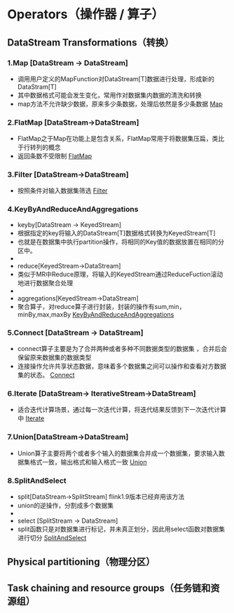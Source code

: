 # Operators（操作器 / 算子）


## DataStream Transformations（转换）
### 1.Map [DataStream -> DataStream] 
  * 调用用户定义的MapFunction对DataStream[T]数据进行处理，形成新的DataStram[T]
  * 其中数据格式可能会发生变化，常用作对数据集内数据的清洗和转换
  * map方法不允许缺少数据，原来多少条数据，处理后依然是多少条数据
   [Map](../../codes/hairless-notes-streaming/src/main/scala/wang/yangting/tech/flink/streaming/scala/operators/transformation/TransformationMap.scala) 
   
### 2.FlatMap [DataStream->DataStream]
  * FlatMap之于Map在功能上是包含关系，FlatMap常用于将数据集压扁，类比于行转列的概念
  * 返回条数不受限制
   [FlatMap](../../codes/hairless-notes-streaming/src/main/scala/wang/yangting/tech/flink/streaming/scala/operators/transformation/TransformationFlatMap.scala) 
  
###  3.Filter [DataStream->DataStream]
  * 按照条件对输入数据集筛选
   [Filter](../../codes/hairless-notes-streaming/src/main/scala/wang/yangting/tech/flink/streaming/scala/operators/transformation/TransformationFilter.scala) 
  
###  4.KeyByAndReduceAndAggregations
  * keyby[DataStream -> KeyedStream]
  * 根据指定的key将输入的DataStream[T]数据格式转换为KeyedStream[T]
  * 也就是在数据集中执行partition操作，将相同的Key值的数据放置在相同的分区中。
  *
  * reduce[KeyedStream->DataStream]
  * 类似于MR中Reduce原理，将输入的KeyedStream通过ReduceFuction滚动地进行数据聚合处理
  *
  * aggregations[KeyedStream->DataStream]
  * 聚合算子，对reduce算子进行封装，封装的操作有sum,min，minBy,max,maxBy
    [KeyByAndReduceAndAggregations](../../codes/hairless-notes-streaming/src/main/scala/wang/yangting/tech/flink/streaming/scala/operators/transformation/TransformationKeyByAndReduceAndAggregations.scala) 
  
###  5.Connect [DataStream -> DataStream]
  * connect算子主要是为了合并两种或者多种不同数据类型的数据集 ，合并后会保留原来数据集的数据类型
  * 连接操作允许共享状态数据，意味着多个数据集之间可以操作和查看对方数据集的状态。
    [Connect](../../codes/hairless-notes-streaming/src/main/scala/wang/yangting/tech/flink/streaming/scala/operators/transformation/TransformationConnect.scala) 
  
###  6.Iterate [DataStream-> IterativeStream->DataStream]
  * 适合迭代计算场景，通过每一次迭代计算，将迭代结果反馈到下一次迭代计算中
    [Iterate](../../codes/hairless-notes-streaming/src/main/scala/wang/yangting/tech/flink/streaming/scala/operators/transformation/TransformationIterate.scala) 
  
  ###  7.Union[DataStream->DataStream]
  * Union算子主要将两个或者多个输入的数据集合并成一个数据集，要求输入数据集格式一致，输出格式和输入格式一致
    [Union](../../codes/hairless-notes-streaming/src/main/scala/wang/yangting/tech/flink/streaming/scala/operators/transformation/TransformationUnion.scala) 
  
### 8.SplitAndSelect
  * split[DataStream->SplitStream]  flink1.9版本已经弃用该方法
  * union的逆操作，分割成多个数据集
  *
  * select [SplitStream -> DataStream]
  * split函数只是对数据集进行标记，并未真正划分，因此用select函数对数据集进行切分 
    [SplitAndSelect](../../codes/hairless-notes-streaming/src/main/scala/wang/yangting/tech/flink/streaming/scala/operators/transformation/TransformationSplitAndSelect.scala)
## Physical partitioning（物理分区）

## Task chaining and resource groups（任务链和资源组）

